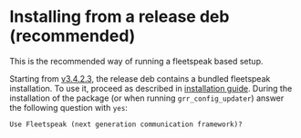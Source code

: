 # Installing from a release deb (recommended)

This is the recommended way of running a fleetspeak based setup.

Starting from [v3.4.2.3](../release-notes.md#october-01-2020), the release deb contains a
bundled fleetspeak installation. To use it, proceed as described in
[installation guide](../installing-grr-server/from-release-deb.md). During
the installation of the package (or when running `grr_config_updater`) answer
the following question with `yes`:

```
Use Fleetspeak (next generation communication framework)?
```

